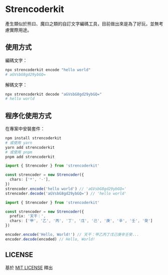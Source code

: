 # Strencoderkit

產生類似於熊曰、魔曰之類的自訂文字編碼工具，目前做出來是為了好玩，並無考慮實際用途。

## 使用方式

編碼文字：

```bash
npx strencoderkit encode "hello world"
# aGVsbG8gd29ybGQ=
```

解碼文字：

```bash
npx strencoderkit decode "aGVsbG8gd29ybGQ="
# hello world
```

## 程序化使用方式

在專案中安裝套件：

```bash
npm install strencoderkit
# 或使用 yarn
yarn add strencoderkit
# 或使用 pnpm
pnpm add strencoderkit
```

```ts
import { Strencoder } from 'strencoderkit'

const strencoder = new Strencoder({
  chars: ['*', '-'],
})
strencoder.encode('hello world') // 'aGVsbG8gd29ybGQ='
strencoder.decode('aGVsbG8gd29ybGQ=') // 'hello world'
```

```ts
import { Strencoder } from 'strencoderkit'

const strencoder = new Strencoder({
  prefix: '天干：',
  chars: ['甲', '乙', '丙', '丁', '戊', '己', '庚', '辛', '壬', '癸']
})

encoder.encode('Hello, World!') // 天干：甲乙丙丁戊己庚辛壬癸...
encoder.decode(encoded) // Hello, World!
```

## LICENSE

基於 [MIT LICENSE](LICENSE.md) 釋出
